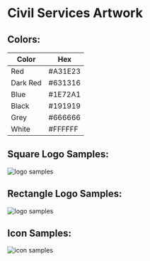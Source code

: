 Civil Services Artwork
============

Colors:
---

| Color    | Hex     |
|----------|---------|
| Red      | #A31E23 |
| Dark Red | #631316 |
| Blue     | #1E72A1 |
| Black    | #191919 |
| Grey     | #666666 |
| White    | #FFFFFF |


Square Logo Samples:
---
![logo samples](https://raw.github.com/civilserviceusa/artwork/master/square/sample.png "logo samples")


Rectangle Logo Samples:
---
![logo samples](https://raw.github.com/civilserviceusa/artwork/master/rectangle/sample.png "logo samples")


Icon Samples:
---
![icon samples](https://raw.github.com/civilserviceusa/artwork/master/icon/sample.png "icon samples")